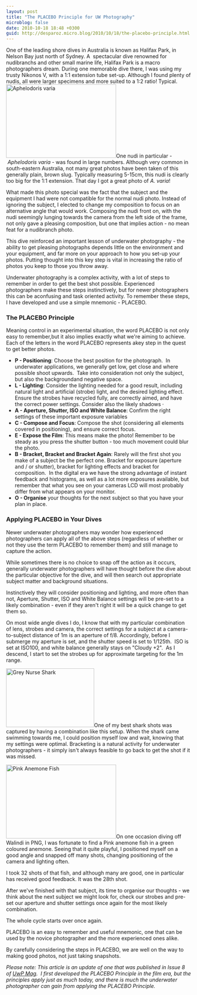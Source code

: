```yaml
---
layout: post
title: "The PLACEBO Principle for UW Photography"
microblog: false
date: 2010-10-18 18:48 +0300
guid: http://desparoz.micro.blog/2010/10/18/the-placebo-principle.html
---
```

<p>One of the leading shore dives in Australia is known as Halifax Park, in Nelson Bay just north of Sydney. A  spectacular dive renowned for nudibranchs and other small marine life, Halifax Park is a macro photographers dream. During one memorable dive there, I was using my trusty Nikonos V, with a 1:1 extension tube set-up. Although I found plenty of nudis, all were larger specimens and more suited to a 1:2 ratio! Typical.
<span class="full-image-float-right ssNonEditable"><span> </span></span><a href="http://desparoz.me/uploads/2017/e621018dff.jpg"><img title="Ned the Nudi" height="200" alt="Aphelodoris varia" width="300" class="alignright size-medium wp-image-137" src="http://desparoz.me/uploads/2017/e621018dff.jpg" /></a>One nudi in particular - <em>Aphelodoris varia</em> - was found in large numbers. Although very common in south-eastern Australia, not many great photos have been taken of this generally plain, brown slug. Typically measuring 5-15cm, this nudi is clearly too big for the 1:1 extension. That day I got a great photo of <em>A. varia</em>!</p>
<p>What made this photo special was the fact that the subject and the equipment I had were not compatible for the normal nudi photo. Instead of ignoring the subject, I elected to change my composition to focus on an alternative angle that would work. Composing the nudi front on, with the nudi seemingly lunging towards the camera from the left side of the frame, not only gave a pleasing composition, but one that implies action - no mean feat for a nudibranch photo.</p>
<p>This dive reinforced an important lesson of underwater photography - the ability to get pleasing photographs depends little on the environment and your equipment, and far more on your approach to how you set-up your photos. Putting thought into this key step is vital in increasing the ratio of photos you keep to those you throw away.</p>
<p>Underwater photography is a complex activity, with a lot of steps to remember in order to get the best shot possible. Experienced photographers make these steps instinctively, but for newer photographers this can be aconfusing and task oriented activity. To remember these steps, I have developed and use a simple mnemonic - PLACEBO.</p>
<h3>The PLACEBO Principle</h3>
<p>Meaning control in an experimental situation, the word PLACEBO is not only easy to remember,but it also implies exactly what we're aiming to achieve. Each of the letters in the word PLACEBO represents akey step in the quest to get better photos.</p>
<ul>
<li><strong>P - Positioning</strong>: Choose the best position for the photograph.  In underwater applications, we generally get low, get close and where possible shoot upwards.  Take into consideration not only the subject, but also the backgroundand negative space.</li>
<li><strong>L - Lighting</strong>: Consider the lighting needed for a good result, including natural light and artificial (strobe) light, and the desired lighting effect. Ensure the strobes have recycled fully, are correctly aimed, and have the correct power settings. Consider also the likely shadows ·</li>
<li><strong>A - Aperture, Shutter, ISO and White Balance</strong>: Confirm the right settings of these important exposure variables</li>
<li><strong>C - Compose and Focus</strong>: Compose the shot (considering all elements covered in positioning), and ensure correct focus.</li>
<li><strong>E - Expose the Film</strong>: This means make the photo! Remember to be steady as you press the shutter button - too much movement could blur the photo.</li>
<li><strong>B - Bracket, Bracket and Bracket Again</strong>: Rarely will the first shot you make of a subject be the perfect one. Bracket for exposure (aperture and / or shutter), bracket for lighting effects and bracket for composition.  In the digital era we have the strong advantage of instant feedback and histograms, as well as a lot more exposures available, but remember that what you see on your cameras LCD will most probably differ from what appears on your monitor.</li>
<li><strong>O - Organise</strong> your thoughts for the next subject so that you have your plan in place.</li>
</ul>
<h3>Applying PLACEBO in Your Dives</h3>
<p>Newer underwater photographers may wonder how experienced photographers can apply all of the above steps (regardless of whether or not they use the term PLACEBO to remember them) and still manage to capture the action.</p>
<p>While sometimes there is no choice to snap off the action as it occurs, generally underwater photographers will have thought before the dive about the particular objective for the dive, and will then search out appropriate subject matter and background situations.</p>
<p>Instinctively they will consider positioning and lighting, and more often than not, Aperture, Shutter, ISO and White Balance settings will be pre-set to a likely combination - even if they aren't right it will be a quick change to get them so.</p>
<p>On most wide angle dives I do, I know that with my particular combination of lens, strobes and camera, the correct settings for a subject at a camera-to-subject distance of 1m is an aperture of f/8. Accordingly, before I submerge my aperture is set, and the shutter speed is set to 1/125th.  ISO is set at ISO100, and white balance generally stays on "Cloudy +2".  As I descend, I start to set the strobes up for approximate targeting for the 1m range.</p>
<p><a href="http://desparoz.me/uploads/2017/d350a19c2c.jpg"><img title="Grey Nurse Shark" height="160" alt="Grey Nurse Shark" width="240" class="alignleft size-full wp-image-136" src="http://desparoz.me/uploads/2017/d350a19c2c.jpg" /></a>One of my best shark shots was captured by having a combination like this setup. When the shark came swimming towards me, I could position myself low and wait, knowing that my settings were optimal. Bracketing is a natural activity for underwater photographers - it simply isn't always feasible to go back to get the shot if it was missed.</p>
<p><a href="http://desparoz.me/uploads/2017/86cfb6ba44.jpg"><img title="pinkanemone" height="201" alt="Pink Anemone Fish" width="300" class="alignright size-medium wp-image-138" src="http://desparoz.me/uploads/2017/86cfb6ba44.jpg" /></a>On one occasion diving off Walindi in PNG, I was fortunate to find a Pink anemone fish in a green coloured anemone. Seeing that it quite playful, I positioned myself on a good angle and snapped off many shots, changing positioning of the camera and lighting often.</p>
<p>I took 32 shots of that fish, and although many are good, one in particular has received good feedback. It was the 28th shot.</p>
<p>After we've finished with that subject, its time to organise our thoughts - we think about the next subject we might look for, check our strobes and pre-set our aperture and shutter settings once again for the most likely combination.</p>
<p>The whole cycle starts over once again.</p>
<p>PLACEBO is an easy to remember and useful mnemonic, one that can be used by the novice photographer and the more experienced ones alike.</p>
<p>By carefully considering the steps in PLACEBO, we are well on the way to making good photos, not just taking snapshots.</p>
<p><em>Please note: This article is an update of one that was published in Issue 8 of <a href="http://www.uwpmag.com/" target="_blank">UwP Mag</a>.  I first developed the PLACEBO Principle in the film era, but the principles apply just as much today, and there is much the underwater photographer can gain from applying the PLACEBO Principle.</em></p>
